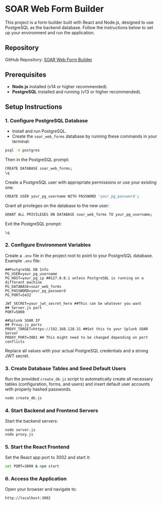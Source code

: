 # SOAR Web Form Builder

This project is a form builder built with React and Node.js, designed to use PostgreSQL as the backend database. Follow the instructions below to set up your environment and run the application.

## Repository

GitHub Repository: [SOAR Web Form Builder](https://github.com/BeardedInfoSec/soar_web_forms)

## Prerequisites

- **Node.js** installed (v14 or higher recommended).
- **PostgreSQL** installed and running (v13 or higher recommended).

## Setup Instructions

### 1. Configure PostgreSQL Database

- Install and run PostgreSQL.
- Create the `soar_web_forms` database by running these commands in your terminal:

```bash
psql -U postgres
```
Then in the PostgreSQL prompt:
```bash
CREATE DATABASE soar_web_forms;
\q
```
Create a PostgreSQL user with appropriate permissions or use your existing one.

```bash
CREATE USER your_pg_username WITH PASSWORD 'your_pg_password';
```

Grant all privileges on the database to the new user:

```bash
GRANT ALL PRIVILEGES ON DATABASE soar_web_forms TO your_pg_username;
```
Exit the PostgreSQL prompt:
```bash
\q
```

### 2. Configure Environment Variables

Create a `.env` file in the project root to point to your PostgreSQL database. Example `.env` file:

```env
##PostgreSQL DB Info
PG_USER=your_pg_username
PG_HOST=your_pg_ip ##127.0.0.1 unless PostgreSQL is running on a different machine
PG_DATABASE=soar_web_forms
PG_PASSWORD=your_pg_password
PG_PORT=5432

JWT_SECRET=your_jwt_secret_here ##This can be whatever you want
## Server.js port
PORT=5000

##Splunk SOAR IP
## Proxy.js ports
PROXY_TARGET=https://192.168.128.31 ##Set this to your Splunk SOAR Server
PROXY_PORT=3001 ## This might need to be changed depending on port conflicts
```
Replace all values with your actual PostgreSQL credentials and a strong JWT secret.

### 3. Create Database Tables and Seed Default Users
Run the provided `create_db.js` script to automatically create all necessary tables (configuration, forms, and users) and insert default user accounts with properly hashed passwords.

```bash
node create_db.js
```

### 4. Start Backend and Frontend Servers
Start the backend servers:
```bash
node server.js
node proxy.js
```

### 5. Start the React Frontend
Set the React app port to 3002 and start it:
```bash
set PORT=3000 & npm start
```

### 6. Access the Application
Open your browser and navigate to:
```bash
http://localhost:3002
```
